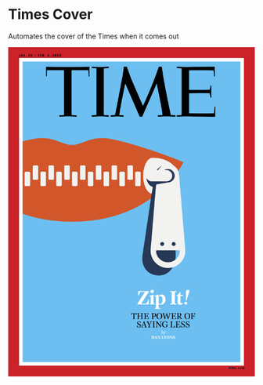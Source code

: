 # Times Cover

Automates the cover of the Times when it comes out

![Times Cover](full_quality_cover.png)
